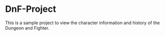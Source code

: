 # DnF-Project
This is a sample project to view the character information and history of the Dungeon and Fighter.
